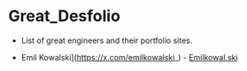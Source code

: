 # Great_Desfolio
- List of great engineers and their portfolio sites. 

 - Emil Kowalski](https://x.com/emilkowalski_) - [Emilkowal.ski](https://emilkowal.ski)
